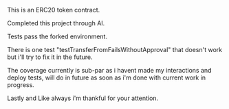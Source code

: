 This is an ERC20 token contract.

Completed this project through AI.

Tests pass the forked environment.

There is one test "testTransferFromFailsWithoutApproval" that doesn't work but i'll try to fix it in the future.

The coverage currently is sub-par as i havent made my interactions and deploy tests, will do in future as soon as i'm done with current work in progress.

Lastly and Like always i'm thankful for your attention.
